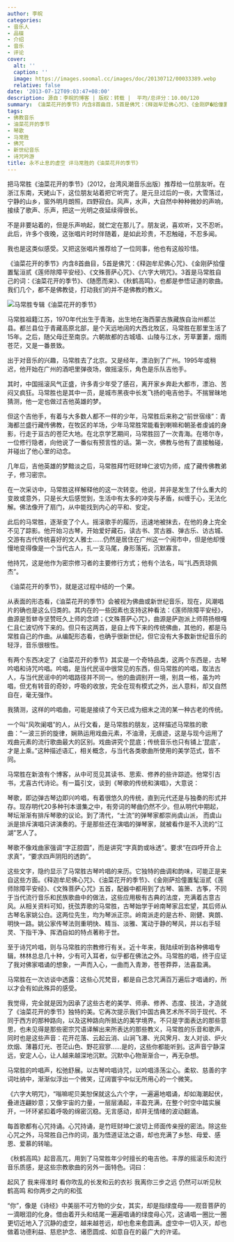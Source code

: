 ```yaml
---
author: 李皖
categories:
- 音乐人
- 品碟
- 介绍
- 音乐
- 评论
cover:
  alt: ''
  caption: ''
  image: https://images.soomal.cc/images/doc/20130712/00033389.webp
  relative: false
date: '2013-07-12T09:03:47+08:00'
description: 源自：李皖的博客 | 版权：转载 |  平均/总评分：10.00/120
summary: 《油菜花开的季节》内含8首曲目，5首是佛咒：《释迦牟尼佛心咒》、《金刚萨�拾僮置髦洹贰�《莲师除障平安经》、《文殊菩萨心咒》、《六字大明咒》。3首是马常胜自己的词：《油菜花开的季节》、《随愿而来》、《秋鹤高鸣》，也都是参悟证道的歌曲。我们几个，都不是佛教徒，打动我们的并不是佛教的教义……
tags:
- 佛教音乐
- 油菜花开的季节
- 琴歌
- 马常胜
- 佛咒
- 新世纪音乐
- 诗咒吟游
title: 永不止息的虚空 评马常胜的《油菜花开的季节》
---
```


把马常胜《油菜花开的季节》（2012，台湾风潮音乐出版）推荐给一位朋友听。在浙江东南，天姥山下，这位朋友站着把它听完了。是元旦过后的一夜，大雪落过，宁静的山乡，窗外明月朗照，四野寂白。风声，水声，大自然中种种微妙的声响，接续了歌声、乐声，把这一光明之夜延续得很长。

不是非要站着的，但是乐声响起，就伫定在那儿了。朋友说，喜欢听，又不忍听。此后，许多个夜晚，这张唱片时时伴随着，是如此珍贵，不忍触碰，不忍多闻。

我也是这类似感受。又把这张唱片推荐给了一位同事，他也有这般珍惜。

《油菜花开的季节》内含8首曲目，5首是佛咒：《释迦牟尼佛心咒》、《金刚萨拾僮置髦洹贰《莲师除障平安经》、《文殊菩萨心咒》、《六字大明咒》。3首是马常胜自己的词：《油菜花开的季节》、《随愿而来》、《秋鹤高鸣》，也都是参悟证道的歌曲。我们几个，都不是佛教徒，打动我们的并不是佛教的教义。

![马常胜专辑《油菜花开的季节》](https://images.soomal.cc/images/doc/20130712/00033388.webp)





马常胜祖籍江苏，1970年代出生于青海，出生地在海西蒙古族藏族自治州都兰县。都兰县位于青藏高原北部，是个天远地阔的大西北牧区，马常胜在那里生活了15年。之后，随父母迁至南京。六朝故都的古城墙、山陵与江水，芳草萋萋，烟雨苍茫，又是一番景致。

出于对音乐的兴趣，马常胜去了北京。又是经年，漂泊到了广州。1995年或稍迟，他开始在广州的酒吧里弹夜场，做摇滚乐，角色是乐队吉他手。

其时，中国摇滚风气正盛，许多青少年受了感召，离开家乡奔赴大都市，漂泊、苦闷又疯狂。马常胜也是其中一员，是城市黑夜中长发飞扬的电吉他手。不揣冒昧地猜测，他一定也做过吉他英雄的梦。

但这个吉他手，有着与大多数人都不一样的少年，马常胜后来称之“前世宿缘”：青海都兰盛行藏传佛教，在牧区的羊场，少年马常胜常能看到喇嘛和朝圣者虔诚的身影，行走于亘古的苍茫大地。在北京学艺期间，马常胜回了一次青海。在塔尔寺，一位修行隐者，向他说了一番似有预言性的话。第一次，佛教与他有了直接触碰，并碰出了他心里的动念。

几年后，吉他英雄的梦黯淡之后，马常胜拜竹旺财坤仁波切为师，成了藏传佛教弟子，修习密宗。

在一次采访中，马常胜这样解释他的这一次转变。他说，并非是发生了什么重大的变故或意外，只是长大后感觉到，生活中有太多的冲突与矛盾，纠缠于心，无法化解。佛法像开了扇门，从中能找到内心的平和、安定。

此后的马常胜，逐渐变了个人。摇滚歌手的履历，迅速地被抹去，在他的身上完全不见了踪影。他开始习古琴，开始爱好藏石，读古书、赏古器、弹古乐、访古城、交游有古代传统喜好的文人雅士……仍然是居住在广州这一个闹市中，但是他却慢慢地变得像是一个当代古人，扎一支马尾，身形落拓，沉默寡言。

他持咒，这是他作为密宗修习者的主要修行方式；他有个法名，叫“扎西贡琼佩杰”。

《油菜花开的季节》，就是这过程中结的一个果。

从表面的形态看，《油菜花开的季节》会被视为佛曲或新世纪音乐，现在，风潮唱片的确也是这么归类的。其内在的一些因素也支持这种看法：《莲师除障平安经》，曲源是哲蚌寺坚赞旺久上师的念颂；《文殊菩萨心咒》，曲源是萨迦派上师蒋扬根嘎仁且仁波切传下来的。但只有这两首，是自上传下来的传统佛曲，其他的，都是马常胜自己的作曲。从编配形态看，也确乎很新世纪，但它没有大多数新世纪音乐的轻浮，音乐很根性。

有两个东西决定了《油菜花开的季节》其实是一个奇特品类，这两个东西是，古琴吟唱和诗咒吟唱。吟唱，是当代民谣中很常见的东西，但马常胜的吟唱，取法古人，与当代民谣中的吟唱路径并不同一。他的曲调别开一境，别具一格，虽为吟唱，但尤有转音的奇妙，呼吸的收放，完全在现有模式之外，出人意料，却又自然自在，毫无强作。

我猜测，这样的吟唱曲，可能是接续了今天已成为细末之流的某一种古老的传统。

一个叫“风吹阑唱”的人，从行文看，是马常胜的朋友，这样描述马常胜的歌曲：“一波三折的旋律，娴熟运用戏曲元素，不油滑，无痕迹，这是与现今运用了戏曲元素的流行歌曲最大的区别。戏曲讲究个昆底；传统音乐也只有铺上‘昆底’，才是上乘。”这种描述语汇，相关概念，与当代各类歌曲所使用的美学范式，皆不同。

马常胜在新浪有个博客，从中可觅见其读书、思索、修养的些许踪迹。他常引古书，尤喜古代诗论。有一篇引文，谈到《琴歌的传统和演唱》，大意说：

琴歌，即边弹古琴边即兴吟唱，有着很悠久的传统，直到元代还是与独奏的形式并存。现存明代20多种刊本谱集之中，有旁词的琴曲仍然不少。但从明代中期起，琴坛渐渐有排斥琴歌的议论。到了清代，“士流”的弹琴家都崇尚虞山派， 而虞山派是排斥演唱只讲演奏的。于是那些还在演唱的弹琴家，就被看作是不入流的“江湖”艺人了。

琴歌不像戏曲家强调“字正腔圆”，而是讲究“字真韵或咏透”。要求“在四呼开合上求真”，“要求四声阴阳的透韵”。

这些文字，隐约显示了马常胜古琴吟唱的来历。它独特的曲调和韵味，可能正是来自这些方面。《释迦牟尼佛心咒》、《油菜花开的季节》、《金刚萨拾僮置髦洹贰《莲师除障平安经》、《文殊菩萨心咒》五首，配器中都用到了古琴、笛箫、古筝，不同于当代流行音乐和民族歌曲中的做法，这些应用极有古典的法度，充满着古意古风。从相关资料可知，抚弦弄歌的马常胜，古琴始学于岭南琴家吕宏望，其后师从古琴名家姚公白。这两位先生，均为琴派正宗。岭南派走的是古朴、刚健、爽朗、明快一路。姚公家传琴法则重明快、精当、淡雅、寓动于静的琴风，并以右手轻灵、下指干净、挥洒自如的特点著称于世。

至于诗咒吟唱，则与马常胜的宗教修行有关。近十年来，我陆续听到各种佛唱专辑，林林总总几十种，少有可入耳者，似乎都在佛法之外。马常胜的唱，终于应证了我对佛家唱诵的想象，一声而入心，一曲而入青渺，苍苍莽莽，法喜盈满。

马常胜在一次访谈中透露：这些心咒梵音，都是自己念咒满百万遍后才唱诵的，所以才会有如此殊异的感受。

我觉得，完全就是因为因承了这些古老的美学、师承、修养、态度、技法，才造就了《油菜花开的季节》独特的美。它再次提示我们中国古典艺术所不同于现代、不同于西方的那种路向，以及这种路向所抵达的美学境界。不只是字面表达的那些意思，也未见得是那些密宗咒语译解出来所表达的那些教义，马常胜的乐音和歌声，同时也是这些声音：花开花落、云起云消、山涧飞瀑、光风霁月、友人对谈、炉火炊烟、薄暮灯光、苍茫山色、野花寂寥……是的，这些你都能听到。这声音宁静深远，安定人心，让人越来越深地沉默。沉默中心物渐渐合一，再无杂想。

马常胜的吟唱声，松弛舒展。以古琴吟唱诗咒，以吟唱涤荡尘心。柔软、慈善的字词吐纳中，渐渐似浮出一个微笑，辽阔寰宇中似无所用心的一个微笑。

《六字大明咒》，“嗡嘛呢贝美恕保就这么六个字，一遍遍地唱诵，却如海潮起伏，叠进连翩妙意；又像宇宙的力量，一层层涌起，丰盈充满，在整个时空中踏实展开，一环环紧扣着呼吸的绵密沉稳。无言感动，却并无情绪的波动翻涌。

每首歌都有心咒持诵。心咒持诵，是竹旺财坤仁波切上师面传亲授的密法。除这些心咒之外，马常胜自己作的词，虽为悟道证法之语，却也充满了乡愁、母爱、感恩、爱慕的转喻。

《秋鹤高鸣》起音高兀，用到了马常胜年少时擅长的电吉他。丰厚的摇滚乐和流行音乐质感，是这些宗教歌曲的另外一面特色。词曰：


起风了 我来得准时
看你吹乱的长发和云的衣衫
我离你三步之远
仍然可以听见秋鹤高鸣
和你两步之内的和弦

 
“你”，像是《诗经》中美丽不可方物的少女，其实，却是指绿度母――观音菩萨的一滴眼泪的化身。借由着开头和结尾一遍遍唱诵的绿度母心咒，这诵唱一圈比一圈更切近地入了沉静的虚空，越来越苍远，却也愈来愈圆满。虚空中一切入灭，却也做着功德利益、慈悲护念、诸愿圆成、如意自在的最广大的许诺。